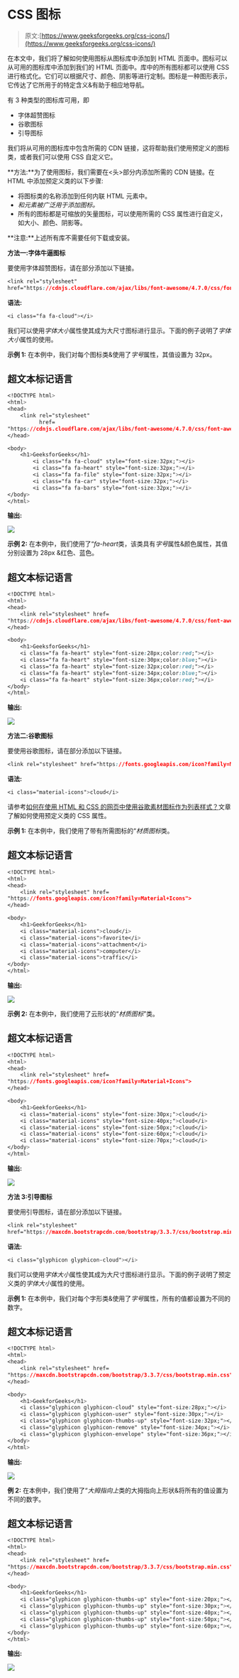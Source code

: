 # CSS 图标

> 原文:[https://www.geeksforgeeks.org/css-icons/](https://www.geeksforgeeks.org/css-icons/)

在本文中，我们将了解如何使用图标从图标库中添加到 HTML 页面中。图标可以从可用的图标库中添加到我们的 HTML 页面中。库中的所有图标都可以使用 CSS 进行格式化。它们可以根据尺寸、颜色、阴影等进行定制。图标是一种图形表示，它传达了它所用于的特定含义&有助于相应地导航。

有 3 种类型的图标库可用，即

*   字体超赞图标
*   谷歌图标
*   引导图标

我们将从可用的图标库中包含所需的 CDN 链接，这将帮助我们使用预定义的图标类，或者我们可以使用 CSS 自定义它。

**方法:**为了使用图标，我们需要在<头>部分内添加所需的 CDN 链接。在 HTML 中添加预定义类的以下步骤:

*   将图标类的名称添加到任何内联 HTML 元素中。
*   *和元素被广泛用于添加图标。*
*   所有的图标都是可缩放的矢量图标，可以使用所需的 CSS 属性进行自定义，如大小、颜色、阴影等。

**注意:**上述所有库不需要任何下载或安装。

**方法一:字体牛逼图标**

要使用字体超赞图标，请在部分添加以下链接。

```css
<link rel="stylesheet"  
href="https://cdnjs.cloudflare.com/ajax/libs/font-awesome/4.7.0/css/font-awesome.min.css">
```

**语法:**

```css
<i class="fa fa-cloud"></i>
```

我们可以使用*字体大小*属性使其成为大尺寸图标进行显示。下面的例子说明了*字体大小*属性的使用。

**示例 1:** 在本例中，我们对每个图标类&使用了*字号*属性，其值设置为 32px。

## 超文本标记语言

```css
<!DOCTYPE html>
<html>
<head>
    <link rel="stylesheet"
          href=
"https://cdnjs.cloudflare.com/ajax/libs/font-awesome/4.7.0/css/font-awesome.min.css">
</head>

<body>
    <h1>GeeksforGeeks</h1>
        <i class="fa fa-cloud" style="font-size:32px;"></i>
        <i class="fa fa-heart" style="font-size:32px;"></i>
        <i class="fa fa-file" style="font-size:32px;"></i>
        <i class="fa fa-car" style="font-size:32px;"></i>
        <i class="fa fa-bars" style="font-size:32px;"></i>
</body>
</html>
```

**输出:**

![](img/f8679d901b34a0e8ce5fe351af1ad215.png)

**示例 2:** 在本例中，我们使用了“*fa-heart*类，该类具有*字号*属性&颜色属性，其值分别设置为 28px &红色、蓝色。

## 超文本标记语言

```css
<!DOCTYPE html>
<html>
<head>
    <link rel="stylesheet" href=
"https://cdnjs.cloudflare.com/ajax/libs/font-awesome/4.7.0/css/font-awesome.min.css">
</head>

<body>
    <h1>GeeksforGeeks</h1>
    <i class="fa fa-heart" style="font-size:28px;color:red;"></i>
    <i class="fa fa-heart" style="font-size:30px;color:blue;"></i>
    <i class="fa fa-heart" style="font-size:32px;color:red;"></i>
    <i class="fa fa-heart" style="font-size:34px;color:blue;"></i>
    <i class="fa fa-heart" style="font-size:36px;color:red;"></i>
</body>
</html>
```

**输出:**

![](img/5c1bd66801e4d038e3fa3cb1ef2f9e4a.png)

**方法二:谷歌图标**

要使用谷歌图标，请在部分添加以下链接。

```css
<link rel="stylesheet" href="https://fonts.googleapis.com/icon?family=Material+Icons">
```

**语法:**

```css
<i class="material-icons">cloud</i> 
```

请参考[如何在使用 HTML 和 CSS 的网页中使用谷歌素材图标作为列表样式？](https://www.geeksforgeeks.org/how-to-use-google-material-icon-as-list-style-in-a-webpage-using-html-and-css/)文章了解如何使用预定义类的 CSS 属性。

**示例 1:** 在本例中，我们使用了带有所需图标的“*材质图标*类。

## 超文本标记语言

```css
<!DOCTYPE html>
<html>
<head>
    <link rel="stylesheet" href=
"https://fonts.googleapis.com/icon?family=Material+Icons">
</head>

<body>
    <h1>GeekforGeeks</h1>
    <i class="material-icons">cloud</i>
    <i class="material-icons">favorite</i>
    <i class="material-icons">attachment</i>
    <i class="material-icons">computer</i>
    <i class="material-icons">traffic</i>
</body>
</html>
```

**输出:**

![](img/3ddc591a3db37e8e1323eff24277db1d.png)

**示例 2:** 在本例中，我们使用了云形状的“*材质图标*”类。

## 超文本标记语言

```css
<!DOCTYPE html>
<html>
<head>
    <link rel="stylesheet" href=
"https://fonts.googleapis.com/icon?family=Material+Icons">
</head>

<body>
    <h1>GeekforGeeks</h1>
    <i class="material-icons" style="font-size:30px;">cloud</i>
    <i class="material-icons" style="font-size:40px;">cloud</i>
    <i class="material-icons" style="font-size:50px;">cloud</i>
    <i class="material-icons" style="font-size:60px;">cloud</i>
    <i class="material-icons" style="font-size:70px;">cloud</i>
</body>
</html>
```

**输出:**

![](img/2676f171ec7f798d913dcf2e00fef345.png)

**方法 3:引导图标**

要使用引导图标，请在部分添加以下链接。

```css
<link rel="stylesheet"  
href="https://maxcdn.bootstrapcdn.com/bootstrap/3.3.7/css/bootstrap.min.css">
```

**语法:**

```css
<i class="glyphicon glyphicon-cloud"></i>
```

我们可以使用*字体大小*属性使其成为大尺寸图标进行显示。下面的例子说明了预定义类的*字体大小*属性的使用。

**示例 1:** 在本例中，我们对每个字形类&使用了*字号*属性，所有的值都设置为不同的数字。

## 超文本标记语言

```css
<!DOCTYPE html>
<html>
<head>
    <link rel="stylesheet" href=
"https://maxcdn.bootstrapcdn.com/bootstrap/3.3.7/css/bootstrap.min.css">
</head>

<body>
    <h1>GeekforGeeks</h1>
    <i class="glyphicon glyphicon-cloud" style="font-size:28px;"></i>
    <i class="glyphicon glyphicon-user" style="font-size:30px;"></i>
    <i class="glyphicon glyphicon-thumbs-up" style="font-size:32px;"></i>
    <i class="glyphicon glyphicon-remove" style="font-size:34px;"></i>
    <i class="glyphicon glyphicon-envelope" style="font-size:36px;"></i>
</body>
</html>
```

**输出:**

![](img/25f35ef31ef965c840343147e6c851b4.png)

**例 2:** 在本例中，我们使用了“*大拇指向上*类的大拇指向上形状&将所有的值设置为不同的数字。

## 超文本标记语言

```css
<!DOCTYPE html>
<html>
<head>
    <link rel="stylesheet" href=
"https://maxcdn.bootstrapcdn.com/bootstrap/3.3.7/css/bootstrap.min.css">
</head>

<body>
    <h1>GeekforGeeks</h1>
    <i class="glyphicon glyphicon-thumbs-up" style="font-size:20px;"></i>
    <i class="glyphicon glyphicon-thumbs-up" style="font-size:30px;"></i>
    <i class="glyphicon glyphicon-thumbs-up" style="font-size:40px;"></i>
    <i class="glyphicon glyphicon-thumbs-up" style="font-size:50px;"></i>
    <i class="glyphicon glyphicon-thumbs-up" style="font-size:60px;"></i>
</body>
</html>
```

**输出:**

![](img/32ea0cf09ac9892f249de0c436f5a1b7.png)